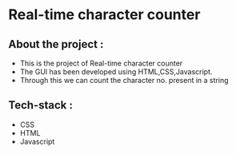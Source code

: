 # Real-time character counter

## About the project :
- This is the project of Real-time character counter
- The GUI has been developed using HTML,CSS,Javascript.
- Through this we can count the character no. present in a string 

## Tech-stack :
- CSS
- HTML
- Javascript